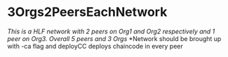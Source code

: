 # 3Orgs2PeersEachNetwork

*This is a HLF network with 2 peers on Org1 and Org2 respectively and 1 peer on Org3. Overall 5 peers and 3 Orgs*
*Network should be brought up with -ca flag and deployCC deploys chaincode in every peer
